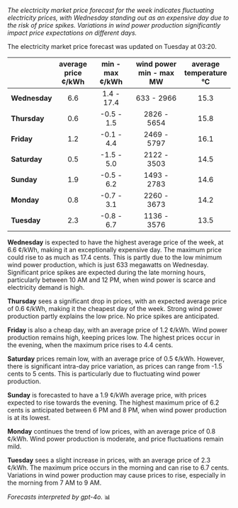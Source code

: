 *The electricity market price forecast for the week indicates fluctuating electricity prices, with Wednesday standing out as an expensive day due to the risk of price spikes. Variations in wind power production significantly impact price expectations on different days.*

The electricity market price forecast was updated on Tuesday at 03:20.

|              | average<br>price<br>¢/kWh | min - max<br>¢/kWh | wind power<br>min - max<br>MW | average<br>temperature<br>°C |
|:-------------|:----------------:|:----------------:|:-------------:|:-------------:|
| **Wednesday** | 6.6 | 1.4 - 17.4 | 633 - 2966 | 15.3 |
| **Thursday**  | 0.6 | -0.5 - 1.5 | 2826 - 5654 | 15.8 |
| **Friday**    | 1.2 | -0.1 - 4.4 | 2469 - 5797 | 16.1 |
| **Saturday**  | 0.5 | -1.5 - 5.0 | 2122 - 3503 | 14.5 |
| **Sunday**    | 1.9 | -0.5 - 6.2 | 1493 - 2783 | 14.6 |
| **Monday**    | 0.8 | -0.7 - 3.1 | 2260 - 3673 | 14.2 |
| **Tuesday**   | 2.3 | -0.8 - 6.7 | 1136 - 3576 | 13.5 |

**Wednesday** is expected to have the highest average price of the week, at 6.6 ¢/kWh, making it an exceptionally expensive day. The maximum price could rise to as much as 17.4 cents. This is partly due to the low minimum wind power production, which is just 633 megawatts on Wednesday. Significant price spikes are expected during the late morning hours, particularly between 10 AM and 12 PM, when wind power is scarce and electricity demand is high.

**Thursday** sees a significant drop in prices, with an expected average price of 0.6 ¢/kWh, making it the cheapest day of the week. Strong wind power production partly explains the low price. No price spikes are anticipated.

**Friday** is also a cheap day, with an average price of 1.2 ¢/kWh. Wind power production remains high, keeping prices low. The highest prices occur in the evening, when the maximum price rises to 4.4 cents.

**Saturday** prices remain low, with an average price of 0.5 ¢/kWh. However, there is significant intra-day price variation, as prices can range from -1.5 cents to 5 cents. This is particularly due to fluctuating wind power production.

**Sunday** is forecasted to have a 1.9 ¢/kWh average price, with prices expected to rise towards the evening. The highest maximum price of 6.2 cents is anticipated between 6 PM and 8 PM, when wind power production is at its lowest.

**Monday** continues the trend of low prices, with an average price of 0.8 ¢/kWh. Wind power production is moderate, and price fluctuations remain mild.

**Tuesday** sees a slight increase in prices, with an average price of 2.3 ¢/kWh. The maximum price occurs in the morning and can rise to 6.7 cents. Variations in wind power production may cause prices to rise, especially in the morning from 7 AM to 9 AM.

*Forecasts interpreted by gpt-4o.* 📊
